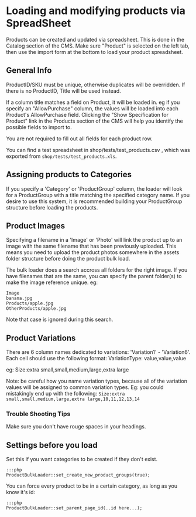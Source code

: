 # Loading and modifying products via SpreadSheet

Products can be created and updated via spreadsheet. This is done in the Catalog section of the CMS. Make sure "Product" is selected on the left tab, then use the import form at the bottom to load your product spreadsheet.

## General Info

ProductID/SKU must be unique, otherwise duplicates will be overridden. If there is no ProductID, Title will be used instead.

If a column title matches a field on Product, it will be loaded in. eg if you specify an "AllowPurchase" column, the values will be loaded into each Product's AllowPurchase field.
Clicking the "Show Specification for Product" link in the Products section of the CMS will help you identify the possible fields to import to.

You are not required to fill out all fields for each product row.

You can find a test spreadsheet in shop/tests/test_products.csv , which was exported from `shop/tests/test_products.xls`.

## Assigning products to Categories

If you specify a 'Category' or 'ProductGroup' column, the loader will look for a ProductGroup with a title matching the specified category name. If you desire to use this system, it is recommended building your ProductGroup structure before loading the products.

## Product Images

Specifying a filename in a 'Image' or 'Photo' will link the product up to an image with the same filename that has been previously uploaded. This means you need to upload the product photos somewhere in the assets folder structure before doing the product bulk load.

The bulk loader does a search accross all folders for the right image. If you have filenames that are the same, you can specify the parent folder(s) to make the image reference unique. eg:

	Image
	banana.jpg
	Products/apple.jpg
	OtherProducts/apple.jpg

Note that case is ignored during this search.

## Product Variations

There are 6 column names dedicated to variations: 'Variation1' - 'Variation6'. Each cell should use the following format: VariationType: value,value,value

eg: Size:extra small,small,medium,large,extra large

Note: be careful how you name variation types, because all of the variation values will be assigned to common variation types. Eg: you could mistakingly end up with the following: `Size:extra small,small,medium,large,extra large,10,11,12,13,14`

### Trouble Shooting Tips

Make sure you don't have rouge spaces in your headings.

## Settings before you load

Set this if you want categories to be created if they don't exist.

	:::php
	ProductBulkLoader::set_create_new_product_groups(true);

You can force every product to be in a certain category, as long as you know it's id:

	:::php
	ProductBulkLoader::set_parent_page_id(..id here...);
